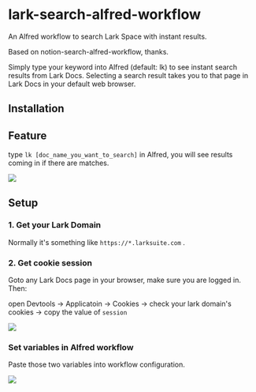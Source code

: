 # lark-search-alfred-workflow

An Alfred workflow to search Lark Space with instant results.

Based on notion-search-alfred-workflow, thanks.

Simply type your keyword into Alfred (default: lk) to see instant search results from Lark Docs. Selecting a search result takes you to that page in Lark Docs in your default web browser.

## Installation


## Feature

type `lk [doc_name_you_want_to_search]` in Alfred, you will see results coming in if there are matches.

![](https://i.loli.net/2020/08/14/Gx8PQftEpA3WCgF.png)

## Setup

### 1. Get your Lark Domain

Normally it's something like `https://*.larksuite.com` .

### 2. Get cookie session

Goto any Lark Docs page in your browser, make sure you are logged in. Then:

open Devtools -> Applicatoin -> Cookies -> check your lark domain's cookies -> copy the value of `session`

![](https://i.loli.net/2020/08/13/c7eyYaC2quAiOKS.png)

### Set variables in Alfred workflow

Paste those two variables into workflow configuration.

![](https://i.loli.net/2020/08/14/huFpDeo2xNLsRqi.png)
